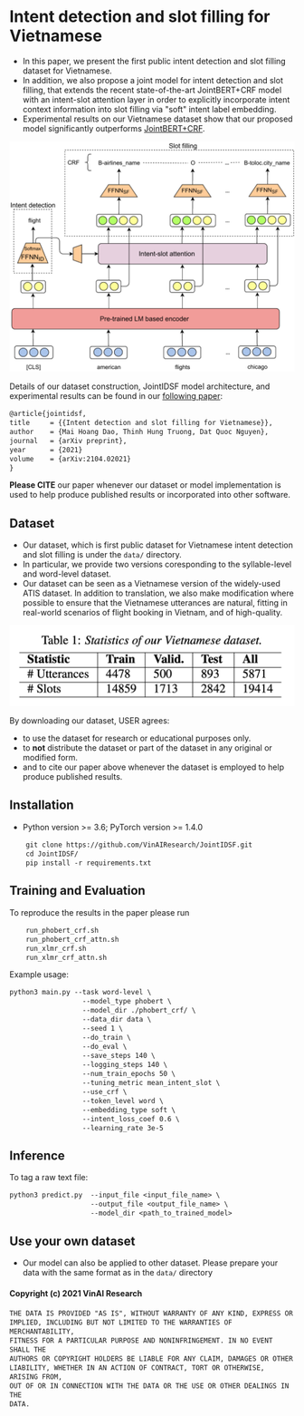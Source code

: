 # Intent detection and slot filling for Vietnamese

- In this paper, we present the first public intent detection and slot filling dataset for Vietnamese. 
- In addition, we also propose a joint model for intent detection and slot filling, that extends the recent state-of-the-art JointBERT+CRF model with an intent-slot attention layer in order to explicitly incorporate intent context information into slot filling via "soft" intent label embedding. 
- Experimental results on our Vietnamese dataset show that our proposed model significantly outperforms [JointBERT+CRF](https://arxiv.org/abs/1902.10909).

<p align="center">	
<img width="600" alt="model" src="JointModel.pdf">
</p>


Details of our dataset construction, JointIDSF model architecture, and experimental results can be found in our [following paper](https://arxiv.org/abs/2104.02021):

    @article{jointidsf,
    title     = {{Intent detection and slot filling for Vietnamese}},
    author    = {Mai Hoang Dao, Thinh Hung Truong, Dat Quoc Nguyen},
    journal   = {arXiv preprint},
    year      = {2021}
    volume    = {arXiv:2104.02021}
    }

**Please CITE** our paper whenever our dataset or model implementation is used to help produce published results or incorporated into other software.

## Dataset
- Our dataset, which is first public dataset for Vietnamese intent detection and slot filling is under the `data/` directory. 
- In particular, we provide two versions coresponding to the syllable-level and word-level dataset.
- Our dataset can be seen as a Vietnamese version of the widely-used ATIS dataset. In addition to translation, we also make modification where possible to ensure that the Vietnamese utterances are natural, fitting in real-world scenarios of flight booking in Vietnam, and of high-quality.

<p align="center">	
<img width="600" alt="statistic" src="table_statistic.png">
</p>


By downloading our dataset, USER agrees:

- to use the dataset for research or educational purposes only.
- to **not** distribute the dataset or part of the dataset in any original or modified form.
- and to cite our paper above whenever the dataset is employed to help produce published results.

## Installation
- Python version >= 3.6; PyTorch version >= 1.4.0
```
    git clone https://github.com/VinAIResearch/JointIDSF.git
    cd JointIDSF/
    pip install -r requirements.txt
```


## Training and Evaluation
To reproduce the results in the paper please run
```
    run_phobert_crf.sh
    run_phobert_crf_attn.sh
    run_xlmr_crf.sh
    run_xlmr_crf_attn.sh
```
Example usage:
```
python3 main.py --task word-level \
                  --model_type phobert \
                  --model_dir ./phobert_crf/ \
                  --data_dir data \
                  --seed 1 \
                  --do_train \
                  --do_eval \
                  --save_steps 140 \
                  --logging_steps 140 \
                  --num_train_epochs 50 \
                  --tuning_metric mean_intent_slot \
                  --use_crf \
                  --token_level word \
                  --embedding_type soft \
                  --intent_loss_coef 0.6 \
                  --learning_rate 3e-5
```
## Inference
To tag a raw text file:
```
python3 predict.py  --input_file <input_file_name> \
                    --output_file <output_file_name> \
                    --model_dir <path_to_trained_model>
```

## Use your own dataset
- Our model can also be applied to other dataset. Please prepare your data with the same format as in the ```data/``` directory

#### Copyright (c) 2021 VinAI Research

	THE DATA IS PROVIDED "AS IS", WITHOUT WARRANTY OF ANY KIND, EXPRESS OR
	IMPLIED, INCLUDING BUT NOT LIMITED TO THE WARRANTIES OF MERCHANTABILITY,
	FITNESS FOR A PARTICULAR PURPOSE AND NONINFRINGEMENT. IN NO EVENT SHALL THE
	AUTHORS OR COPYRIGHT HOLDERS BE LIABLE FOR ANY CLAIM, DAMAGES OR OTHER
	LIABILITY, WHETHER IN AN ACTION OF CONTRACT, TORT OR OTHERWISE, ARISING FROM,
	OUT OF OR IN CONNECTION WITH THE DATA OR THE USE OR OTHER DEALINGS IN THE
	DATA.

